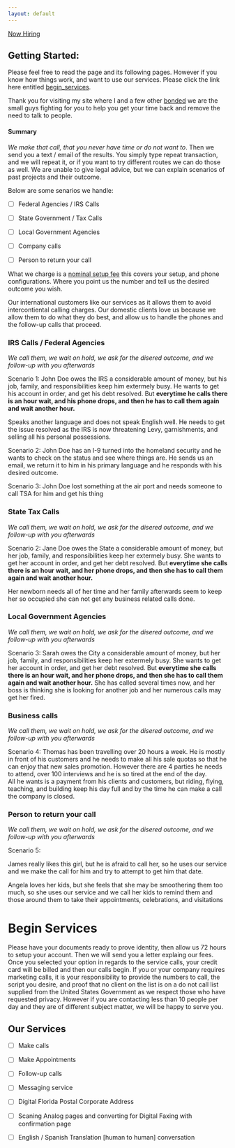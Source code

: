 ```yaml
---
layout: default
---
```


[Now Hiring](#)


## Getting Started:
Please feel free to read the page and its following pages.  However if you know how things work, and want to use our services.  Please click the link here entitled <a href="#Begin Services">begin_services</a>.

Thank you for visiting my site where I and a few other [bonded](https://www.bbb.org/us/mo/columbia/profile/fidelity-bonds/suretybondscom-0734-310444905#sealclick) we are the small guys fighting for you to help you get your time back and remove the need to talk to people.

#### Summary
_We make that call, that you never have time or do not want to_.  Then we send you a text / email of the results.  You simply type repeat transaction, and we 
will repeat it, or if you want to try different routes we can do those as well.  We are unable to give legal advice, but we can explain scenarios of past projects and their outcome.


Below are some senarios we handle:


- [ ] Federal Agencies / IRS Calls 
- [ ] State Government / Tax Calls
- [ ] Local Government Agencies 
- [ ] Company calls
- [ ] Person to return your call


What we charge is a [nominal setup fee]($50) this covers your setup, and phone configurations.  Where you point us the number and 
tell us the desired outcome you wish.  

Our international customers like our services as it allows them to avoid intercontiental calling charges.  Our domestic clients love us
because we allow them to do what they do best, and allow us to handle the phones and the follow-up calls that proceed.



### IRS Calls / Federal Agencies

_We call them, we wait on hold, we ask for the disered outcome, and we follow-up with you afterwards_

Scenario 1:
John Doe owes the IRS a considerable amount of money, but his job, family, and responsibilities keep him extermely busy.  He wants to 
get his account in order, and get his debt resolved.  But **everytime he calls there is an hour wait, and his phone drops, and then he has to 
call them again and wait another hour.**

Speaks another language and does not speak English well.  He needs to get the issue resolved as the IRS is now threatening Levy, garnishments, and
selling all his personal possessions.  


Scenario 2:
John Doe has an I-9 turned into the homeland security and he wants to check on the status and see where things are.  He sends us an email, we return it to
him in his primary language and he responds with his desired outcome.

Scenario 3:
John Doe lost something at the air port and needs someone to call TSA for him and get his thing 






### State Tax Calls

_We call them, we wait on hold, we ask for the disered outcome, and we follow-up with you afterwards_

Scenario 2:
Jane Doe owes the State a considerable amount of money, but her job, family, and responsibilities keep her extermely busy.  She wants to 
get her account in order, and get her debt resolved.  But **everytime she calls there is an hour wait, and her phone drops, and then she has to 
call them again and wait another hour.**

Her newborn needs all of her time and her family afterwards seem to keep her so occupied she can not get any business related calls done.


### Local Government Agencies

_We call them, we wait on hold, we ask for the disered outcome, and we follow-up with you afterwards_

Scenario 3:
Sarah owes the City a considerable amount of money, but her job, family, and responsibilities keep her extermely busy.  She wants to 
get her account in order, and get her debt resolved.  But **everytime she calls there is an hour wait, and her phone drops, and then she has to 
call them again and wait another hour.**
She has called several times now, and her boss is thinking she is looking for another job and her numerous calls may get her fired.


### Business calls

_We call them, we wait on hold, we ask for the disered outcome, and we follow-up with you afterwards_

Scenario 4:
Thomas has been travelling over 20 hours a week.  He is mostly in front of his customers and he needs to make all his sale quotas so that he
can enjoy that new sales promotion.  However there are 4 parties he needs to attend, over 100 interviews and he is so tired at the end of the day.  
All he wants is a payment from his clients and customers, but riding, flying, teaching, and building keep his day full and by the time he can make a call
the company is closed.


### Person to return your call

_We call them, we wait on hold, we ask for the disered outcome, and we follow-up with you afterwards_

Scenario 5:

James really likes this girl, but he is afraid to call her, so he uses our service and we make the call for him and try to attempt to get him that date.

Angela loves her kids, but she feels that she may be smoothering them too much, so she uses our service and we call her kids to remind them and those around
them to take their appointments, celebrations, and visitations


# Begin Services
<a name="Begin Services"></a> 
Please have your documents ready to prove identity, then allow us 72 hours to setup your account.  Then we will send you a letter explaing our fees.
Once you selected your option in regards to the service calls, your credit card will be billed and then our calls begin.  If you or your company requires marketing calls, it is your responsibility to provide the numbers to call, the script you desire, and proof that no client on the list is on a do not call list 
supplied from the United States Government as we respect those who have requested privacy.
However if you are contacting less than 10 people per day and they are of different subject matter, we will be happy to serve you.

## Our Services

- [ ] Make calls
- [ ] Make Appointments
- [ ] Follow-up calls
- [ ] Messaging service
- [ ] Digital Florida Postal Corporate Address
- [ ] Scaning Analog pages and converting for Digital Faxing with confirmation page
- [ ] English / Spanish Translation [human to human] conversation


